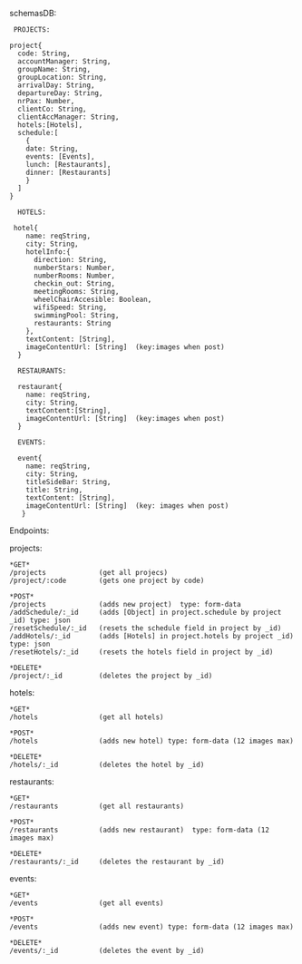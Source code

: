 schemasDB:
~~~
 PROJECTS:
 
project{
  code: String,
  accountManager: String,
  groupName: String,
  groupLocation: String,
  arrivalDay: String,
  departureDay: String,
  nrPax: Number,
  clientCo: String,
  clientAccManager: String,
  hotels:[Hotels],
  schedule:[
    {
    date: String,
    events: [Events],
    lunch: [Restaurants],
    dinner: [Restaurants]
    }
  ]
}
~~~
~~~  
  HOTELS:
  
 hotel{ 
    name: reqString,
    city: String,
    hotelInfo:{
      direction: String,
      numberStars: Number,
      numberRooms: Number,
      checkin_out: String,
      meetingRooms: String,
      wheelChairAccesible: Boolean,
      wifiSpeed: String,
      swimmingPool: String,
      restaurants: String
    },  
    textContent: [String],
    imageContentUrl: [String]  (key:images when post)
  }
~~~
~~~  
  RESTAURANTS:
  
  restaurant{
    name: reqString,
    city: String,
    textContent:[String],
    imageContentUrl: [String]  (key:images when post)
  }
~~~   
~~~  
  EVENTS:
  
  event{
    name: reqString,
    city: String,
    titleSideBar: String,
    title: String,
    textContent: [String],
    imageContentUrl: [String]  (key: images when post)
   }
~~~ 

Endpoints:
  
  projects:

    *GET*
    /projects             (get all projecs) 
    /project/:code        (gets one project by code) 
    
    *POST*
    /projects             (adds new project)  type: form-data
    /addSchedule/:_id     (adds [Object] in project.schedule by project _id) type: json
    /resetSchedule/:_id   (resets the schedule field in project by _id) 
    /addHotels/:_id       (adds [Hotels] in project.hotels by project _id) type: json
    /resetHotels/:_id     (resets the hotels field in project by _id) 

    *DELETE*
    /project/:_id         (deletes the project by _id) 

  hotels:

    *GET*
    /hotels               (get all hotels) 

    *POST*
    /hotels               (adds new hotel) type: form-data (12 images max)

    *DELETE*
    /hotels/:_id          (deletes the hotel by _id)

  restaurants:

    *GET*
    /restaurants          (get all restaurants) 

    *POST*
    /restaurants          (adds new restaurant)  type: form-data (12 images max)

    *DELETE*
    /restaurants/:_id     (deletes the restaurant by _id) 

  events:

    *GET*
    /events               (get all events) 

    *POST*
    /events               (adds new event) type: form-data (12 images max)

    *DELETE*
    /events/:_id          (deletes the event by _id) 
